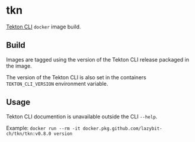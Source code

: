 # tkn

[Tekton CLI](https://github.com/tektoncd/cli) `docker` image build.

## Build

Images are tagged using the version of the Tekton CLI release packaged in the image.

The version of the Tekton CLI is also set in the containers `TEKTON_CLI_VERSION` environment variable.

## Usage

Tekton CLI documention is unavailable outside the CLI `--help`.

Example: `docker run --rm -it docker.pkg.github.com/lazybit-ch/tkn/tkn:v0.8.0 version`
